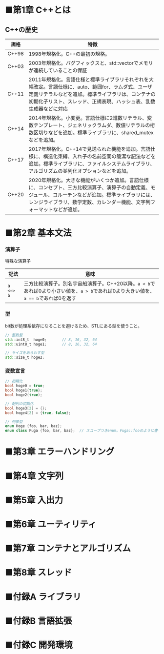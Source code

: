 # ■第1章 C++とは

## C++の歴史

| 規格  | 特徴                                                                                                                                                                                                                               |
| ----- | ---------------------------------------------------------------------------------------------------------------------------------------------------------------------------------------------------------------------------------- |
| C++98 | 1998年規格化。C++の最初の規格。                                                                                                                                                                                                    |
| C++03 | 2003年規格化。バグフィックスと、std::vectorでメモリが連続していることの保証                                                                                                                                                        |
| C++11 | 2011年規格化。言語仕様と標準ライブラリそれぞれを大幅改定。言語仕様に、auto、範囲for、ラムダ式、ユーザ定義リテラルなどを追加。標準ライブラリは、コンテナの初期化子リスト、スレッド、正規表現、ハッシュ表、乱数生成器などに対応      |
| C++14 | 2014年規格化。小変更。言語仕様に2進数リテラル、変数テンプレート、ジェネリックラムダ、数値リテラルの桁数区切りなどを追加。標準ライブラリに、shared_mutexなどを追加。                                                                |
| C++17 | 2017年規格化。C++14で見送られた機能を追加。言語仕様に、構造化束縛、入れ子の名前空間の簡潔な記法などを追加。標準ライブラリに、ファイルシステムライブラリ、アルゴリズムの並列化オプションなどを追加。                                |
| C++20 | 2020年規格化。大きな機能がいくつか追加。言語仕様に、コンセプト、三方比較演算子、演算子の自動定義、モジュール、コルーチンなどが追加。標準ライブラリには、レンジライブラリ、数学定数、カレンダー機能、文字列フォーマットなどが追加。 |

# ■第2章 基本文法

### 演算子

特殊な演算子

| 記法      | 意味                                                                                                                                 |
| --------- | ------------------------------------------------------------------------------------------------------------------------------------ |
| `a <=> b` | 三方比較演算子。別名宇宙船演算子。C++20以降。`a < b`であれば0より小さい値を、`a > b`であれば0より大きい値を、`a == b`であれば0を返す |

### 型

bit数が処理系依存になることを避けるため、STLにある型を使うこと。

```c++
// 整数型
std::int8_t  hoge0;       // 8, 16, 32, 64
std::uint8_t hoge1;       // 8, 16, 32, 64

// サイズをあらわす型
std::size_t hoge2;
```
### 変数宣言

```c++
// 初期化
bool hoge0 = true;
bool hoge1{true};
bool hoge2(true);

// 配列の初期化
bool hoge3[2] = {};
bool hoge4[2] = {true, false};
```

```C++
// 列挙型
enum Hoge {foo, bar, baz};
enum class Fuga {foo, bar, baz};  // スコープつきenum。Fuga::fooのように書く
```

# ■第3章 エラーハンドリング

# ■第4章 文字列

# ■第5章 入出力

# ■第6章 ユーティリティ

# ■第7章 コンテナとアルゴリズム

# ■第8章 スレッド

# ■付録A ライブラリ

# ■付録B 言語拡張

# ■付録C 開発環境
